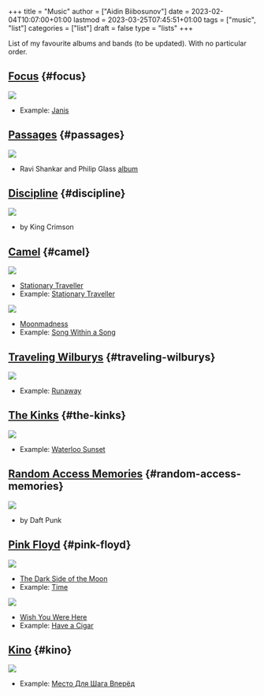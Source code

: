 +++
title = "Music"
author = ["Aidin Biibosunov"]
date = 2023-02-04T10:07:00+01:00
lastmod = 2023-03-25T07:45:51+01:00
tags = ["music", "list"]
categories = ["list"]
draft = false
type = "lists"
+++

List of my favourite albums and bands (to be updated). With no particular order.


## [Focus](https://en.wikipedia.org/wiki/Focus%5F(band)) {#focus}

![](/images/music_list/Focus_Moving_Waves_cover.jpg "")

-   Example: [Janis](https://www.youtube.com/watch?v=vx-JzRzsCss)


## [Passages](https://en.wikipedia.org/wiki/Passages%5F(Ravi%5FShankar%5Fand%5FPhilip%5FGlass%5Falbum)) {#passages}

![](/images/music_list/PassagesShankarGlass.png "")

-   Ravi Shankar and Philip Glass [album](https://www.youtube.com/watch?v=pY1E585Qimc&list=PLUpJzFMvTg8wk4oskibFqg0EkLt1AUul3&index=101)


## [Discipline](https://en.wikipedia.org/wiki/Discipline%5F(King%5FCrimson%5Falbum)) {#discipline}

![](/images/music_list/Discipline_-_Original_Vinyl_Cover.jpg "")

-   by King Crimson


## [Camel](https://en.wikipedia.org/wiki/Camel%5F(band)) {#camel}

![](/images/music_list/Camel-StationaryTraveller.jpg "")

-   [Stationary Traveller](https://en.wikipedia.org/wiki/Stationary%5FTraveller)
-   Example: [Stationary Traveller](https://www.youtube.com/watch?v=VfF2UZjXx%5Fg)

![](/images/music_list/Camel-moonmadness.jpg "")

-   [Moonmadness](https://en.wikipedia.org/wiki/Moonmadness)
-   Example: [Song Within a Song](https://www.youtube.com/watch?v=LYyLbZrKvTA)


## [Traveling Wilburys](https://en.wikipedia.org/wiki/Traveling%5FWilburys) {#traveling-wilburys}

![](/images/music_list/Traveling_Wilburys.jpg "")

-   Example: [Runaway](https://www.youtube.com/watch?v=qEPx9bkpkh8)


## [The Kinks](https://en.wikipedia.org/wiki/The%5FKinks) {#the-kinks}

![](/images/music_list/kinks.jpg "")

-   Example: [Waterloo Sunset](https://www.youtube.com/watch?v=N%5FMqfF0WBsU)


## [Random Access Memories](https://en.wikipedia.org/wiki/Random%5FAccess%5FMemories) {#random-access-memories}

![](/images/music_list/Random_Access_Memories.jpg "")

-   by Daft Punk


## [Pink Floyd](https://en.wikipedia.org/wiki/Pink%5FFloyd) {#pink-floyd}

![](/images/music_list/Dark_Side_of_the_Moon.png "")

-   [The Dark Side of the Moon](https://en.wikipedia.org/wiki/The%5FDark%5FSide%5Fof%5Fthe%5FMoon)
-   Example: [Time](https://www.youtube.com/watch?v=JwYX52BP2Sk)

![](/images/music_list/Pink_Floyd,_Wish_You_Were_Here_(1975).png "")

-   [Wish You Were Here](https://en.wikipedia.org/wiki/Wish%5FYou%5FWere%5FHere%5F(Pink%5FFloyd%5Falbum))
-   Example: [Have a Cigar](https://www.youtube.com/watch?v=tbdpv7G%5FPPg)


## [Kino](https://en.wikipedia.org/wiki/Kino%5F(band)) {#kino}

![](/images/music_list/kino.jpg "")

-   Example: [Место Для Шага Вперёд](https://www.youtube.com/watch?v=z0AQho7%5F1cs)
